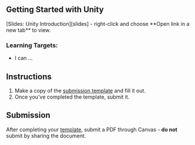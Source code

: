 ---
---

[//]: # ( <p><iframe src="https://douglasurner.github.io/GDP1/units/4/assignments/1-unity-intro/" width="100%" height="666px"></iframe></p> )

## Getting Started with Unity

[slides]: <https://gitpitch.com/DouglasUrner/GDP1?p=units/4/assignments/1-unity-intro>
[template]: https://docs.google.com/document/d/1Ik5NpGtfq0hYAc9XHu7-K6PYTf-SPlwH-qFgQGO-hDo/edit?usp=sharing

<!---> [Slides: Unity Introduction][slides] - right-click and choose **Open link in a new tab** to view. </--->

### Learning Targets:

* I can ...

## Instructions

1. Make a copy of the [submission template][template] and fill it out.
1. Once you've completed the template, submit it.

## Submission

After completing your [template][], submit a PDF through Canvas - **do not** submit by sharing the document.

